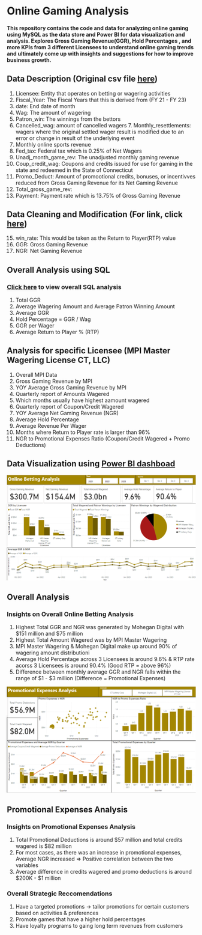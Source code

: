 # Online Gaming Analysis

#### This repository contains the code and data for analyzing online gaming using MySQL as the data store and Power BI for data visualization and analysis. Explores Gross Gaming Revenue(GGR), Hold Percentages , and more KPIs from 3 different Licensees to understand online gaming trends and ultimately come up with insights and suggestions for how to improve business growth.

## Data Description (Original csv file [here](https://github.com/ereedy777/Online_Gaming_Betting/blob/main/Online_Sports_Betting.csv))
1. Licensee: Entity that operates on betting or wagering activities
2. Fiscal_Year: The Fiscal Years that this is derived from (FY 21 - FY 23)
3. date: End date of month 
4. Wag: The amount of wagering 
5. Patron_win: The winnings from the bettors
6. Cancelled_wag: amount of cancelled wagers 7. Monthly_resettlements: wagers where the original settled wager result is modified due to an error or change in result of the underlying event
8. Monthly online sports revenue
9. Fed_tax: Federal tax which is 0.25% of Net Wagers
10. Unadj_month_game_rev: The unadjusted monthly gaming revenue
11. Coup_credit_wag: Coupons and credits issued for use for gaming in the state and redeemed in the State of Connecticut
12. Promo_Deduct: Amount of promootional credits, bonuses, or incentivves reduced from Gross Gaming Revenue for its Net Gaming Revenue
13. Total_gross_game_rev: 
14. Payment: Payment rate which is 13.75% of Gross Gaming Revenue

## Data Cleaning and Modification (For link, click [here](https://github.com/ereedy777/Online_Gaming_Betting/blob/main/Data_Alteration.sql))
15.  win_rate: This would be taken as the Return to Player(RTP) value
16. GGR: Gross Gaming Revenue 
17. NGR: Net Gaming Revenue

## Overall Analysis using SQL 
### [Click here](https://github.com/ereedy777/Online_Gaming_Betting/blob/main/All_online_betting.sql) to view overall SQL analysis

1. Total GGR 
2. Average Wagering Amount and Average Patron Winning Amount
3. Average GGR 
4. Hold Percentage = GGR / Wag
5. GGR per Wager
6. Average Return to Player % (RTP)


## Analysis for specific Licensee (MPI Master Wagering License CT, LLC)

1. Overall MPI Data
2. Gross Gaming Revenue by MPI
3. YOY Average Gross Gaming Revenue by MPI
4. Quarterly report of Amounts Wagered 
5. Which months usually have highest aamount wagered
6. Quarterly report of Coupon/Credit Wagered
7. YOY Average Net Gaming Revenue (NGR)
8. Average Hold Percentage 
9. Average Revenue Per Wager
10. Months where Return to Player rate is larger than 96%
11. NGR to Promotional Expenses Ratio (Coupon/Credit Wagered + Promo Deductions)


## Data Visualization using [Power BI dashboad](https://github.com/ereedy777/Online_Gaming_Betting/blob/main/Online_betting_new.pbix)

![Image Alt](https://github.com/ereedy777/Online_Gaming_Betting/blob/7351e0b38fc1bd0120be8b4401711cdc681f3c2e/Online_Betting_Overall.png)

## Overall Analysis
### Insights on Overall Online Betting Analysis
1. Highest Total GGR and NGR was generated by Mohegan Digital with $151 million and $75 million
2. Highest Total Amount Wagered was by MPI Master Wagering 
3. MPI Master Wagering & Mohegan Digital make up around 90% of wagering amount distributioni
4. Average Hold Percentage across 3 Licensees is around 9.6% & RTP rate acorss 3 Licensees is around 90.4% (Good RTP = above 96%)
5. Difference between monthly average GGR and NGR falls within the range of $1 - $3 million (Difference = Promotional Expenses)

![Image Alt](https://github.com/ereedy777/Online_Gaming_Betting/blob/7351e0b38fc1bd0120be8b4401711cdc681f3c2e/Online_Betting_Promo.png)

## Promotional Expenses Analysis

### Insights on Promotional Expenses Analysis
1. Total Promotional Deductions is around $57 million and total credits wagered is $82 million
2. For most cases, as there was an increase in promotional expenses, Average NGR increased => Positive correlation between the two variables
3. Average difference in credits wagered and promo deductions is around $200K - $1 million

### Overall Strategic Reccomendations
1. Have a targeted promotions -> tailor promotions for certain customers based on activities & preferences
2. Promote games that have a higher hold percentages
3. Have loyalty programs to gaing long term revenues from customers 









